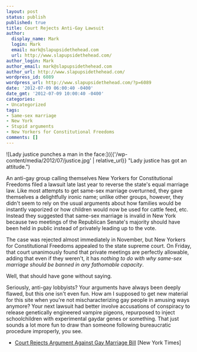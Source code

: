 ```yaml
---
layout: post
status: publish
published: true
title: Court Rejects Anti-Gay Lawsuit
author:
  display_name: Mark
  login: Mark
  email: mark@slapupsidethehead.com
  url: http://www.slapupsidethehead.com/
author_login: Mark
author_email: mark@slapupsidethehead.com
author_url: http://www.slapupsidethehead.com/
wordpress_id: 6089
wordpress_url: http://www.slapupsidethehead.com/?p=6089
date: '2012-07-09 06:00:40 -0400'
date_gmt: '2012-07-09 10:00:40 -0400'
categories:
- Uncategorized
tags:
- Same-sex marriage
- New York
- Stupid arguments
- New Yorkers for Constitutional Freedoms
comments: []
---
```

![Lady justice punches a man in the face:]({{'/wp-content/media/2012/07/justice.jpg' | relative_url}} "Lady justice has got an attitude.")

An anti-gay group calling themselves New Yorkers for Constitutional Freedoms filed a lawsuit late last year to reverse the state's equal marriage law. Like most attempts to get same-sex marriage overturned, they gave themselves a delightfully ironic name;  unlike other groups, however, they didn't seem to rely on the usual arguments about how families would be instantly vaporized or how children would now be used for cattle feed, etc. Instead they suggested that same-sex marriage is invalid in New York because two meetings of the Republican Senate's majority should have been held in public instead of privately leading up to the vote.

The case was rejected almost immediately in November, but New Yorkers for Constitutional Freedoms appealed to the state supreme court. On Friday, that court unanimously found that private meetings are perfectly allowable, adding that even if they weren't, it has _nothing to do with why same-sex marriage should be banned in any fathomable capacity_.

Well, that should have gone without saying.

Seriously, anti-gay lobbyists? Your arguments have always been deeply flawed, but this one isn't even fun. How am I supposed to get new material for this site when you're not mischaracterizing gay people in amusing ways anymore? Your next lawsuit had better involve accusations of conspiracy to release genetically engineered vampire pigeons, repurposed to inject schoolchildren with experimental gaydar genes or something. That just sounds a lot more fun to draw than someone following bureaucratic procedure improperly, you see.

- [Court Rejects Argument Against Gay Marriage Bill](http://www.nytimes.com/2012/07/07/nyregion/same-sex-marriage-law-allowed-to-stand-in-new-york-court-ruling.html) [New York Times]
